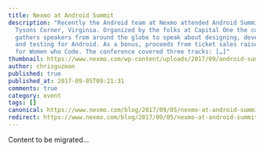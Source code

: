 ```yaml
---
title: Nexmo at Android Summit
description: "Recently the Android team at Nexmo attended Android Summit in
  Tysons Corner, Virginia. Organized by the folks at Capital One the conference
  gathers speakers from around the globe to speak about designing, developing,
  and testing for Android. As a bonus, proceeds from ticket sales raised $6000
  for Women who Code. The conference covered three tracks: […]"
thumbnail: https://www.nexmo.com/wp-content/uploads/2017/09/android-summit.jpg
author: chrisguzman
published: true
published_at: 2017-09-05T09:21:31
comments: true
category: event
tags: []
canonical: https://www.nexmo.com/blog/2017/09/05/nexmo-at-android-summit-dr
redirect: https://www.nexmo.com/blog/2017/09/05/nexmo-at-android-summit-dr
---
```

Content to be migrated...
